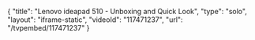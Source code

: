 {
    "title": "Lenovo ideapad 510 - Unboxing and Quick Look",
    "type": "solo",
    "layout": "iframe-static",
    "videoId": "117471237",
    "url": "\/tvpembed\/117471237"
}